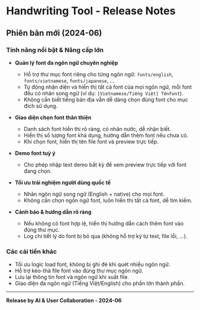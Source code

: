 # Handwriting Tool - Release Notes

## Phiên bản mới (2024-06)

### Tính năng nổi bật & Nâng cấp lớn

- **Quản lý font đa ngôn ngữ chuyên nghiệp**
  - Hỗ trợ thư mục font riêng cho từng ngôn ngữ: `fonts/english`, `fonts/vietnamese`, `fonts/japanese`, ...
  - Tự động nhận diện và hiển thị tất cả font của mọi ngôn ngữ, mỗi font đều có nhãn song ngữ (ví dụ: `[Vietnamese/Tiếng Việt] TênFont`).
  - Không cần biết tiếng bản địa vẫn dễ dàng chọn đúng font cho mục đích sử dụng.

- **Giao diện chọn font thân thiện**
  - Danh sách font hiển thị rõ ràng, có nhãn nước, dễ nhận biết.
  - Hiển thị số lượng font khả dụng, hướng dẫn thêm font nếu chưa có.
  - Khi chọn font, hiển thị tên file font và preview trực tiếp.

- **Demo font tuỳ ý**
  - Cho phép nhập text demo bất kỳ để xem preview trực tiếp với font đang chọn.

- **Tối ưu trải nghiệm người dùng quốc tế**
  - Nhãn ngôn ngữ song ngữ (English + native) cho mọi font.
  - Không cần chọn ngôn ngữ font, luôn hiển thị tất cả font, dễ tìm kiếm.

- **Cảnh báo & hướng dẫn rõ ràng**
  - Nếu không có font hợp lệ, hiển thị hướng dẫn cách thêm font vào đúng thư mục.
  - Log chi tiết lý do font bị bỏ qua (không hỗ trợ ký tự test, file lỗi, ...).

### Các cải tiến khác
- Tối ưu logic load font, không bị ghi đè khi quét nhiều ngôn ngữ.
- Hỗ trợ kéo-thả file font vào đúng thư mục ngôn ngữ.
- Lưu lại thông tin font và ngôn ngữ khi xuất file.
- Giao diện đa ngôn ngữ (Tiếng Việt/English) cho phần lớn thành phần.

---

**Release by AI & User Collaboration - 2024-06**